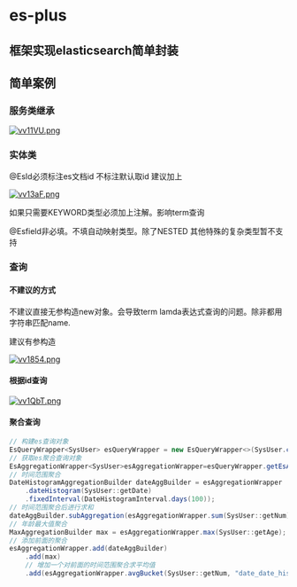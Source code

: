 # es-plus

##  框架实现elasticsearch简单封装

## 简单案例

### 服务类继承

[![vv11VU.png](https://s1.ax1x.com/2022/09/14/vv11VU.png)](https://imgse.com/i/vv11VU)

### 实体类

@EsId必须标注es文档id  不标注默认取id 建议加上

[![vv13aF.png](https://s1.ax1x.com/2022/09/14/vv13aF.png)](https://imgse.com/i/vv13aF)

如果只需要KEYWORD类型必须加上注解。影响term查询

@Esfield非必填。不填自动映射类型。除了NESTED  其他特殊的复杂类型暂不支持

### 查询

#### 不建议的方式

不建议直接无参构造new对象。会导致term lamda表达式查询的问题。除非都用字符串匹配name.

建议有参构造

[![vv1854.png](https://s1.ax1x.com/2022/09/14/vv1854.png)](https://imgse.com/i/vv1854)

#### 根据id查询

[![vv1QbT.png](https://s1.ax1x.com/2022/09/14/vv1QbT.png)](https://imgse.com/i/vv1QbT)

#### 聚合查询

```java
// 构建es查询对象
EsQueryWrapper<SysUser> esQueryWrapper = new EsQueryWrapper<>(SysUser.class);
// 获取es聚合查询对象
EsAggregationWrapper<SysUser>esAggregationWrapper=esQueryWrapper.getEsAggregationWrapper();
// 时间范围聚合
DateHistogramAggregationBuilder dateAggBuilder = esAggregationWrapper
    .dateHistogram(SysUser::getDate)
	.fixedInterval(DateHistogramInterval.days(100));
// 时间范围聚合后进行求和
dateAggBuilder.subAggregation(esAggregationWrapper.sum(SysUser::getNum));
// 年龄最大值聚合
MaxAggregationBuilder max = esAggregationWrapper.max(SysUser::getAge);
// 添加前面的聚合
esAggregationWrapper.add(dateAggBuilder)
    .add(max)
    // 增加一个对前面的时间范围聚合求平均值
    .add(esAggregationWrapper.avgBucket(SysUser::getNum, "date_date_histogram>num_sum"));
```
